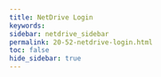 ```yaml
---
title: NetDrive Login
keywords:
sidebar: netdrive_sidebar
permalink: 20-52-netdrive-login.html
toc: false
hide_sidebar: true
---
```


